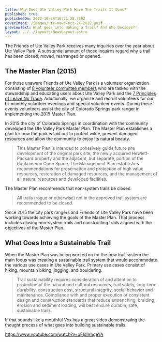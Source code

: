 ```yaml
---
title: Why Does Ute Valley Park Have The Trails It Does?
published: true
publishedOn: 2022-10-24T16:21:28.759Z
coverImage: /images/ute-news-oct-24-2022.avif
previewText: What goes into making a trail? And Who Decides?!
layout: ../../layouts/NewsLayout.astro
---
```

The Friends of Ute Valley Park receives many inquiries over the year about Ute Valley Park.  A substantial amount of those inquires regard why a trail has been closed, moved, rearranged or opened. 

## The Master Plan (2015)

For those unaware Friends of Ute Valley Park is a volunteer organization consisting of [8 volunteer committee members](https://www.friendsofutevalleypark.com/about/) who are tasked with the stewardship and educating users about Ute Valley Park and the [7 Principles of Leave No Trace](https://lnt.org/why/7-principles/).  Additionally, we organize and recruit volunteers for our bi-monthly volunteer evenings and special volunteer events.  During these events volunteers assist the city of Colorado Springs park ranger in implementing the [2015 Master Plan](https://coloradosprings.gov/sites/default/files/parks_recreation_and_cultural_services/parks/15.03.12_ute_mmp.pdf). 

In 2015 the city of Colorado Springs in coordination with the community developed the Ute Valley Park Master Plan. The Master Plan establishes a plan for how the park is laid out to protect wilife, prevent damaged resources and allow the community to enjoy its natural beauty.

> This Master Plan is intended to cohesively guide future site development of the original park site, the newly acquired Hewlett-Packard property and the adjacent, but separate, portion of the Rockrimmon Open Space. The Management Plan establishes recommendations for preservation and protection of high value resources, restoration of damaged resources, and the management of all natural resources and developed facilities.

The Master Plan recommends that non-system trails be closed.

> All trails (rogue or otherwise) not in the approved trail system are recommended to be closed.

Since 2015 the city park rangers and Friends of Ute Valley Park have been working towards achieving the goals of the Master Plan. That process includes closing non-system trails and constructing trails aligned with the objectives of the Master Plan.

## What Goes Into a Sustainable Trail

When the Master Plan was being worked on for the new trail system the main focus was creating a sustainable trail system that would accommodate the various use cases in Ute Valley Park.  Primary use cases consist of hiking, mountain biking, jogging, and bouldering.

> Trail sustainability requires consideration of and attention to protection of the natural and cultural resources, trail safety, long-term durability, construction cost, structural integrity, social behavior and maintenance. Compliance with and proper execution of consistent design and construction standards that reduce entrenching, braiding, erosion and sediment loading, will best ensure durable, safe, sustainable trails.

If that sounds like a mouthful Vox has a great video demonstrating the thought process of what goes into building sustainable trails.

https://www.youtube.com/watch?v=oFIdIVngeYA
